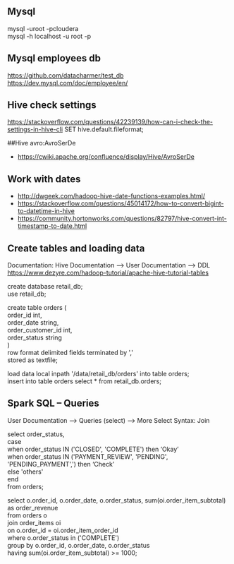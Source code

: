 ## Mysql
mysql -uroot -pcloudera  
mysql -h localhost -u root -p

## Mysql employees db
https://github.com/datacharmer/test_db
https://dev.mysql.com/doc/employee/en/

## Hive check settings
https://stackoverflow.com/questions/42239139/how-can-i-check-the-settings-in-hive-cli
SET hive.default.fileformat;

##Hive avro:AvroSerDe
* https://cwiki.apache.org/confluence/display/Hive/AvroSerDe

## Work with dates
* http://dwgeek.com/hadoop-hive-date-functions-examples.html/
* https://stackoverflow.com/questions/45014172/how-to-convert-bigint-to-datetime-in-hive
* https://community.hortonworks.com/questions/82797/hive-convert-int-timestamp-to-date.html

## Create tables and loading data

Documentation: Hive Documentation --> User Documentation --> DDL
https://www.dezyre.com/hadoop-tutorial/apache-hive-tutorial-tables


create database retail_db;  
use retail_db;

create table orders (  
  order_id int,  
  order_date string,  
  order_customer_id int,    
  order_status string    
)  
row format delimited fields terminated by ','  
stored as textfile;  

load data local inpath '/data/retail_db/orders' into table orders;  
insert into table orders select * from  retail_db.orders;  



##  Spark SQL – Queries 

User Documentation --> Queries (select) -->  More Select Syntax: Join

select order_status,  
       case    
            when order_status IN ('CLOSED', 'COMPLETE') then ‘Okay’   
            when order_status IN ('PAYMENT_REVIEW', 'PENDING', 'PENDING_PAYMENT',') then ‘Check’  
            else 'others'  
       end   
from orders;  



select o.order_id, o.order_date, o.order_status, sum(oi.order_item_subtotal)  as order_revenue  
from orders o   
join order_items oi  
on o.order_id = oi.order_item_order_id  
where o.order_status in ('COMPLETE')  
group by o.order_id, o.order_date, o.order_status  
having sum(oi.order_item_subtotal) >= 1000;  
 
